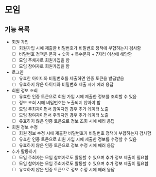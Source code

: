 # 모임

## 기능 목록
- 회원 가입
  - [ ] 회원가입 시에 제출한 비밀번호가 비밀번호 정책에 부합하는지 검사함
  - [ ] 비밀번호 정책은 문자 + 숫자 + 특수문자 + 7자리 이상에 해당함
  - [ ] 모임 주체자로 회원가입을 함
  - [ ] 모임 참여자로 회원가입을 함
- 로그인
  - [ ] 유효한 아이디와 비밀번호를 제출하면 인증 토큰을 발급받음
  - [ ] 유효하지 않은 아이디와 비밀번호 제출 시에 에러 응답
- 회원 정보 조회
  - [ ] 유효한 인증 토큰으로 회원 가입 시에 제출한 정보를 조회할 수 있음
  - [ ] 정보 조회 시에 비밀번호는 노출되지 않아야 함
  - [ ] 모임 주최자이면서 참여자인 경우 추가 데이터 노출
  - [ ] 모임 참여자이면서 주최자인 경우 추가 데이터 노출
  - [ ] 유효하지 않은 인증 토큰으로 정보 조회 시에 에러 응답
- 회원 정보 수정
  - [ ] 회원 정보 수정 시에 제출한 비밀번호가 비밀번호 정책에 부합하는지 검사함
  - [ ] 유효한 인증 토큰으로 회원 가입 시에 제출한 정보를 수정할 수 있음
  - [ ] 유효하지 않은 인증 토큰으로 정보 수정 시에 에러 응답
- 추가 활동하기
  - [ ] 모임 주최자는 모임 참여자로도 활동할 수 있으며 추가 정보 제출이 필요함
  - [ ] 모임 참여자는 모임 주최자로도 활동할 수 있으며 추가 정보 제출이 필요함
  - [ ] 유효하지 않은 인증 토큰으로 정보 수정 시에 에러 응답